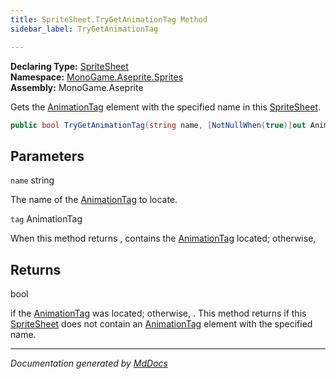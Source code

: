 ```yaml
---
title: SpriteSheet.TryGetAnimationTag Method
sidebar_label: TryGetAnimationTag

---
```


**Declaring Type:** [SpriteSheet](../)  
**Namespace:** [MonoGame.Aseprite.Sprites](../../)  
**Assembly:** MonoGame.Aseprite

Gets the [AnimationTag](../../AnimationTag/) element with the specified name in this [SpriteSheet](../).

```csharp
public bool TryGetAnimationTag(string name, [NotNullWhen(true)]out AnimationTag tag);
```

## Parameters

`name`  string

The name of the [AnimationTag](../../AnimationTag/) to locate.

`tag`  AnimationTag

When this method returns , contains the [AnimationTag](../../AnimationTag/) located; otherwise, 

## Returns

bool

 if the [AnimationTag](../../AnimationTag/) was located; otherwise, .                   This method returns  if this [SpriteSheet](../) does not contain an [AnimationTag](../../AnimationTag/) element with the specified name.

___

*Documentation generated by [MdDocs](https://github.com/ap0llo/mddocs)*
